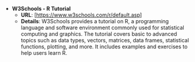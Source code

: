 - **W3Schools - R Tutorial**
  - **URL**: [https://www.w3schools.com/r/default.asp]
  - **Details**: W3Schools provides a tutorial on R, a programming language and software environment commonly used for statistical computing and graphics. The tutorial covers basic to advanced topics such as data types, vectors, matrices, data frames, statistical functions, plotting, and more. It includes examples and exercises to help users learn R.

